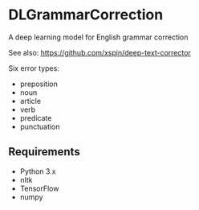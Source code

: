 # DLGrammarCorrection
A deep learning model for English grammar correction

See also: https://github.com/xspin/deep-text-corrector

Six error types:
- preposition
- noun
- article
- verb
- predicate
- punctuation



## Requirements
- Python 3.x
- nltk
- TensorFlow
- numpy

